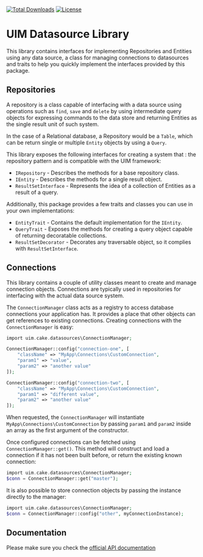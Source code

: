 [![Total Downloads](https://img.shields.io/packagist/dt/UIM/datasource.svg?style=flat-square)](https://packagist.org/packages/UIM/datasource)
[![License](https://img.shields.io/badge/license-MIT-blue.svg?style=flat-square)](LICENSE.txt)

# UIM Datasource Library

This library contains interfaces for implementing Repositories and Entities using any data source,
a class for managing connections to datasources and traits to help you quickly implement the
interfaces provided by this package.

## Repositories

A repository is a class capable of interfacing with a data source using operations such as
`find`, `save` and  `delete` by using intermediate query objects for expressing commands to
the data store and returning Entities as the single result unit of such system.

In the case of a Relational database, a Repository would be a `Table`, which can be return single
or multiple `Entity` objects by using a `Query`.

This library exposes the following interfaces for creating a system that : the
repository pattern and is compatible with the UIM framework:

* `IRepository` - Describes the methods for a base repository class.
* `IEntity` - Describes the methods for a single result object.
* `ResultSetInterface` - Represents the idea of a collection of Entities as a result of a query.

Additionally, this package provides a few traits and classes you can use in your own implementations:

* `EntityTrait` - Contains the default implementation for the `IEntity`.
* `QueryTrait` - Exposes the methods for creating a query object capable of returning decoratable collections.
* `ResultSetDecorator` - Decorates any traversable object, so it complies with `ResultSetInterface`.


## Connections

This library contains a couple of utility classes meant to create and manage
connection objects. Connections are typically used in repositories for
interfacing with the actual data source system.

The `ConnectionManager` class acts as a registry to access database connections
your application has. It provides a place that other objects can get references
to existing connections. Creating connections with the `ConnectionManager` is
easy:

```php
import uim.cake.datasources\ConnectionManager;

ConnectionManager::config("connection-one", [
    "className" => "MyApp\Connections\CustomConnection",
    "param1" => "value",
    "param2" => "another value"
]);

ConnectionManager::config("connection-two", [
    "className" => "MyApp\Connections\CustomConnection",
    "param1" => "different value",
    "param2" => "another value"
]);
```

When requested, the `ConnectionManager` will instantiate
`MyApp\Connections\CustomConnection` by passing `param1` and `param2` inside an
array as the first argument of the constructor.

Once configured connections can be fetched using `ConnectionManager::get()`.
This method will construct and load a connection if it has not been built
before, or return the existing known connection:

```php
import uim.cake.datasources\ConnectionManager;
$conn = ConnectionManager::get("master");
```

It is also possible to store connection objects by passing the instance directly to the manager:

```php
import uim.cake.datasources\ConnectionManager;
$conn = ConnectionManager::config("other", myConnectionInstance);
```

## Documentation

Please make sure you check the [official API documentation](https://api.UIM.org/4.x/module-Cake.Datasource.html)
